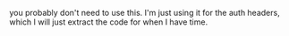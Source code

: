 you probably don't need to use this. I'm just using it for the auth headers, which I will just extract the code for when I have time.